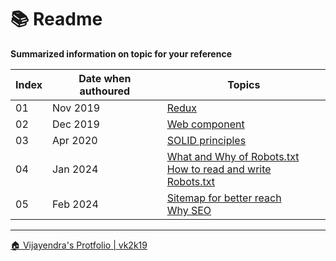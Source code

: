 # &#128218; Readme

**Summarized information on topic for your reference**

|Index|Date when authoured|Topics|
| - | - | - |
| 01 | Nov 2019 | [Redux](./redux/readme.md) |
| 02 | Dec 2019 | [Web component](./webcomponent/readme.md) |
| 03 | Apr 2020 | [SOLID principles](./solid/readme.md) |
| 04 | Jan 2024 | [What and Why of Robots.txt](./robots/readme.md) <br /> [How to read and write Robots.txt](./robots/robots.md) |
| 05 | Feb 2024 | [Sitemap for better reach](./sitemaps/readme.md) <br /> [Why SEO](./seo/readme.md) |


***

[&#x1F3E0; Vijayendra's Protfolio &#124; vk2k19](/)
